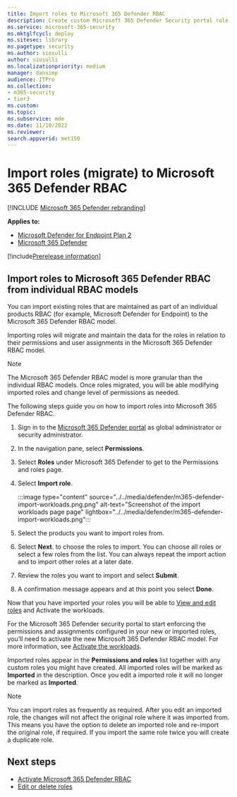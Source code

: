 ```yaml
---
title: Import roles to Microsoft 365 Defender RBAC 
description: Create custom Microsoft 365 Defender Security portal role-based access control (RBAC)
ms.service: microsoft-365-security
ms.mktglfcycl: deploy
ms.sitesec: library
ms.pagetype: security
ms.author: siosulli
author: siosulli
ms.localizationpriority: medium
manager: dansimp
audience: ITPro
ms.collection: 
- m365-security
- tier3
ms.custom: 
ms.topic:
ms.subservice: mde
ms.date: 11/10/2022
ms.reviewer: 
search.appverid: met150
---
```


# Import roles (migrate) to Microsoft 365 Defender RBAC

[!INCLUDE [Microsoft 365 Defender rebranding](../../includes/microsoft-defender.md)]

**Applies to:**

- [Microsoft Defender for Endpoint Plan 2](https://go.microsoft.com/fwlink/?linkid=2154037)
- [Microsoft 365 Defender](https://go.microsoft.com/fwlink/?linkid=2118804)

[!include[Prerelease information](../../includes/prerelease.md)]

## Import roles to Microsoft 365 Defender RBAC from individual RBAC models

You can import existing roles that are maintained as part of an individual products RBAC (for example, Microsoft Defender for Endpoint) to the Microsoft 365 Defender RBAC model.

Importing roles will migrate and maintain the data for the roles in relation to their permissions and user assignments in the Microsoft 365 Defender RBAC model.

>[!Note]
> The Microsoft 365 Defender RBAC model is more granular than the individual RBAC models. Once roles migrated, you will be able modifying imported roles and change level of permissions as needed.

The following steps guide you on how to import roles into Microsoft 365 Defender RBAC.

1. Sign in to the [Microsoft 365 Defender portal](https://security.microsoft.com) as global administrator or security administrator.
2. In the navigation pane, select **Permissions**.
3. Select **Roles** under Microsoft 365 Defender to get to the Permissions and roles page.
4. Select **Import role**.

    :::image type="content" source="../../media/defender/m365-defender-import-workloads.png.png" alt-text="Screenshot of the import workloads page page" lightbox="../../media/defender/m365-defender-import-workloads.png":::

5. Select the products you want to import roles from.
6. Select **Next**. to choose the roles to import. You can choose all roles or select a few roles from the list. You can always repeat the import action and to import other roles at a later date.
7. Review the roles you want to import and select **Submit**.
8. A confirmation message appears and at this point you select **Done**.  

Now that you have imported your roles you will be able to [View and edit roles](edit-delete-rbac-roles.md) and Activate the workloads.

For the Microsoft 365 Defender security portal to start enforcing the permissions and assignments configured in your new or imported roles, you’ll need to activate the new Microsoft 365 Defender RBAC model. For more information, see [Activate the workloads](activate-defender-rbac.md).

Imported roles appear in the **Permissions and roles** list together with any custom roles you might have created. All imported roles will be marked as **Imported** in the description. Once you edit a imported role it will no longer be marked as **Imported**.

>[!Note]
> You can import roles as frequently as required. After you edit an imported role, the changes will not affect the original role where it was imported from. This means you have the option to delete an imported role and re-import the original role, if required. If you import the same role twice you will create a duplicate role.

## Next steps

- [Activate Microsoft 365 Defender RBAC](activate-defender-rbac.md)
- [Edit or delete roles](edit-delete-rbac-roles.md)
